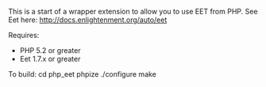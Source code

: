 This is a start of a wrapper extension to allow you to use EET from PHP.
See Eet here: http://docs.enlightenment.org/auto/eet

Requires:
 * PHP 5.2 or greater
 * Eet 1.7.x or greater

To build:
    cd php_eet
    phpize
    ./configure
    make
